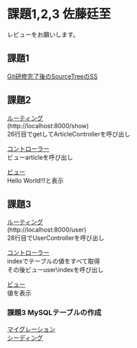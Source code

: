 # 課題1,2,3 佐藤廷至
レビューをお願いします。

## 課題1
[Git研修完了後のSourceTreeのSS](./kadai1/Git%E7%A0%94%E4%BF%AESS.png)  

## 課題2
[ルーティング](./sample/routes/web.php)  
(http://localhost:8000/show)  
26行目でgetしてArticleControllerを呼び出し  

[コントローラー](./sample/app/Http/Controllers/ArticleController.php)  
ビューarticleを呼び出し  

[ビュー](./sample/resources/views/article.blade.php)  
Hello World!!!と表示  

## 課題3
[ルーティング](./sample/routes/web.php)  
(http://localhost:8000/user)  
28行目でUserControllerを呼び出し  

[コントローラー](./sample/app/Http/Controllers/UserController.php)  
indexでテーブルの値をすべて取得  
その後ビューuser\indexを呼び出し  

[ビュー](./sample/resources/views/user/index.blade.php)  
値を表示

### 課題3 MySQLテーブルの作成
[マイグレーション](./sample/database/migrations/2022_03_30_151442_create_users_table.php)  
[シーディング](./sample/database/seeders/UsersTableSeeder.php)